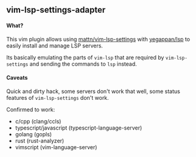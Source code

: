 ## vim-lsp-settings-adapter

#### What?
This vim plugin allows using [mattn/vim-lsp-settings](https://github.com/mattn/vim-lsp-settings) with [yegappan/lsp](https://github.com/yegappan/lsp) to easily install and manage LSP servers.

Its basically emulating the parts of `vim-lsp` that are required by `vim-lsp-settings` and sending the commands to `lsp` instead.

#### Caveats
Quick and dirty hack, some servers don't work that well, some status features of `vim-lsp-settings` don't work.

Confirmed to work:
- c/cpp (clang/ccls)
- typescript/javascript (typescript-language-server)
- golang (gopls)
- rust (rust-analyzer)
- vimscript (vim-language-server)
